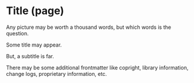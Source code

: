 
# Title (page)

Any picture may be worth a thousand words, but which words is the question.

Some title may appear.

But, a subtitle is far.

There may be some additional frontmatter like copright, library information, change logs, proprietary information, etc.

